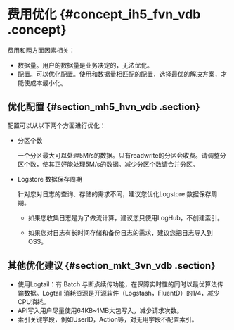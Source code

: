 # 费用优化 {#concept_ih5_fvn_vdb .concept}

费用和两方面因素相关：

-   数据量。用户的数据量是业务决定的，无法优化。
-   配置。可以优化配置。使用和数据量相匹配的配置，选择最优的解决方案，才能使成本最小化。

## 优化配置 {#section_mh5_hvn_vdb .section}

配置可以从以下两个方面进行优化：

-   分区个数

    一个分区最大可以处理5M/s的数据。只有readwrite的分区会收费。请调整分区个数，使其正好能处理5M/s的数据。减少分区个数请合并分区。

-   Logstore 数据保存周期

    针对您对日志的查询、存储的需求不同，建议您优化Logstore 数据保存周期。

    -   如果您收集日志是为了做流计算，建议您只使用LogHub，不创建索引。

    -   如果您对日志有长时间存储和备份日志的需求，建议您把日志导入到OSS。


## 其他优化建议 {#section_mkt_3vn_vdb .section}

-   使用Logtail：有 Batch 与断点续传功能，在保障实时性的同时以最优算法传输数据。Logtail 消耗资源是开源软件（Logstash，FluentD）的1/4，减少CPU消耗。
-   API写入用户尽量使用64KB~1MB大包写入，减少请求次数。
-   索引关键字段，例如UserID，Action等，对无用字段不配置索引。

